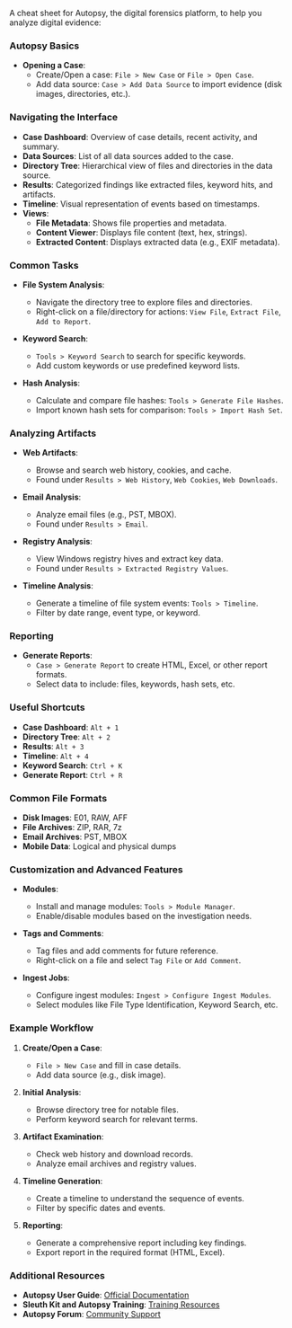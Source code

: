 A cheat sheet for Autopsy, the digital forensics platform, to help you analyze digital evidence:

### Autopsy Basics

- **Opening a Case**:
  - Create/Open a case: `File > New Case` or `File > Open Case`.
  - Add data source: `Case > Add Data Source` to import evidence (disk images, directories, etc.).

### Navigating the Interface

- **Case Dashboard**: Overview of case details, recent activity, and summary.
- **Data Sources**: List of all data sources added to the case.
- **Directory Tree**: Hierarchical view of files and directories in the data source.
- **Results**: Categorized findings like extracted files, keyword hits, and artifacts.
- **Timeline**: Visual representation of events based on timestamps.
- **Views**:
  - **File Metadata**: Shows file properties and metadata.
  - **Content Viewer**: Displays file content (text, hex, strings).
  - **Extracted Content**: Displays extracted data (e.g., EXIF metadata).

### Common Tasks

- **File System Analysis**:
  - Navigate the directory tree to explore files and directories.
  - Right-click on a file/directory for actions: `View File`, `Extract File`, `Add to Report`.

- **Keyword Search**:
  - `Tools > Keyword Search` to search for specific keywords.
  - Add custom keywords or use predefined keyword lists.

- **Hash Analysis**:
  - Calculate and compare file hashes: `Tools > Generate File Hashes`.
  - Import known hash sets for comparison: `Tools > Import Hash Set`.

### Analyzing Artifacts

- **Web Artifacts**:
  - Browse and search web history, cookies, and cache.
  - Found under `Results > Web History`, `Web Cookies`, `Web Downloads`.

- **Email Analysis**:
  - Analyze email files (e.g., PST, MBOX).
  - Found under `Results > Email`.

- **Registry Analysis**:
  - View Windows registry hives and extract key data.
  - Found under `Results > Extracted Registry Values`.

- **Timeline Analysis**:
  - Generate a timeline of file system events: `Tools > Timeline`.
  - Filter by date range, event type, or keyword.

### Reporting

- **Generate Reports**:
  - `Case > Generate Report` to create HTML, Excel, or other report formats.
  - Select data to include: files, keywords, hash sets, etc.

### Useful Shortcuts

- **Case Dashboard**: `Alt + 1`
- **Directory Tree**: `Alt + 2`
- **Results**: `Alt + 3`
- **Timeline**: `Alt + 4`
- **Keyword Search**: `Ctrl + K`
- **Generate Report**: `Ctrl + R`

### Common File Formats

- **Disk Images**: E01, RAW, AFF
- **File Archives**: ZIP, RAR, 7z
- **Email Archives**: PST, MBOX
- **Mobile Data**: Logical and physical dumps

### Customization and Advanced Features

- **Modules**:
  - Install and manage modules: `Tools > Module Manager`.
  - Enable/disable modules based on the investigation needs.

- **Tags and Comments**:
  - Tag files and add comments for future reference.
  - Right-click on a file and select `Tag File` or `Add Comment`.

- **Ingest Jobs**:
  - Configure ingest modules: `Ingest > Configure Ingest Modules`.
  - Select modules like File Type Identification, Keyword Search, etc.

### Example Workflow

1. **Create/Open a Case**:
   - `File > New Case` and fill in case details.
   - Add data source (e.g., disk image).

2. **Initial Analysis**:
   - Browse directory tree for notable files.
   - Perform keyword search for relevant terms.

3. **Artifact Examination**:
   - Check web history and download records.
   - Analyze email archives and registry values.

4. **Timeline Generation**:
   - Create a timeline to understand the sequence of events.
   - Filter by specific dates and events.

5. **Reporting**:
   - Generate a comprehensive report including key findings.
   - Export report in the required format (HTML, Excel).

### Additional Resources

- **Autopsy User Guide**: [Official Documentation](https://www.sleuthkit.org/autopsy/docs/user-docs/4.17.0/)
- **Sleuth Kit and Autopsy Training**: [Training Resources](https://www.sleuthkit.org/training.php)
- **Autopsy Forum**: [Community Support](http://forum.sleuthkit.org/)
